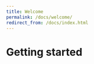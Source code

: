 ```yaml
---
title: Welcome
permalink: /docs/welcome/
redirect_from: /docs/index.html
---
```


# Getting started
